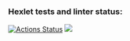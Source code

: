 ### Hexlet tests and linter status:
[![Actions Status](https://github.com/NikitaKoshelev/python-project-lvl1/workflows/hexlet-check/badge.svg)](https://github.com/NikitaKoshelev/python-project-lvl1/actions)
<a href="https://codeclimate.com/github/codeclimate/codeclimate/maintainability"><img src="https://api.codeclimate.com/v1/badges/a99a88d28ad37a79dbf6/maintainability" /></a>
